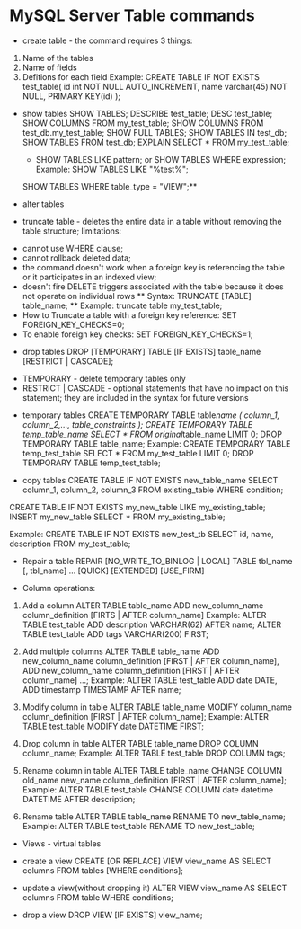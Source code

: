 # MySQL Server Table commands

- create table - the command requires 3 things:

1. Name of the tables
2. Name of fields
3. Defitions for each field
   Example:
   CREATE TABLE IF NOT EXISTS test_table(
   id int NOT NULL AUTO_INCREMENT,
   name varchar(45) NOT NULL,
   PRIMARY KEY(id)
   );

- show tables
  SHOW TABLES;
  DESCRIBE test_table;
  DESC test_table;
  SHOW COLUMNS FROM my_test_table;
  SHOW COLUMNS FROM test_db.my_test_table;
  SHOW FULL TABLES;
  SHOW TABLES IN test_db;
  SHOW TABLES FROM test_db;
  EXPLAIN SELECT \* FROM my_test_table;

  - SHOW TABLES LIKE pattern; or SHOW TABLES WHERE expression; Example:
    SHOW TABLES LIKE "%test%";

  SHOW TABLES WHERE table_type = "VIEW";\*\*

- alter tables

- truncate table - deletes the entire data in a table without removing the table structure; limitations:

* cannot use WHERE clause;
* cannot rollback deleted data;
* the command doesn't work when a foreign key is referencing the table or it participates in an indexed view;
* doesn't fire DELETE triggers associated with the table because it does not operate on individual rows
  ** Syntax:
  TRUNCATE [TABLE] table_name;
  ** Example:
  truncate table my_test_table;
* How to Truncate a table with a foreign key reference:
  SET FOREIGN_KEY_CHECKS=0;
* To enable foreign key checks:
  SET FOREIGN_KEY_CHECKS=1;

- drop tables
  DROP [TEMPORARY] TABLE [IF EXISTS] table_name [RESTRICT | CASCADE];

* TEMPORARY - delete temporary tables only
* RESTRICT | CASCADE - optional statements that have no impact on this statement; they are included in the syntax for future versions

- temporary tables
  CREATE TEMPORARY TABLE table*name (
  column_1, column_2,..., table_constraints
  );
  CREATE TEMPORARY TABLE temp_table_name SELECT * FROM original*table_name LIMIT 0;
  DROP TEMPORARY TABLE table_name;
  Example:
  CREATE TEMPORARY TABLE temp_test_table SELECT * FROM my_test_table LIMIT 0;
  DROP TEMPORARY TABLE temp_test_table;

- copy tables
  CREATE TABLE IF NOT EXISTS new_table_name
  SELECT column_1, column_2, column_3
  FROM existing_table
  WHERE condition;

CREATE TABLE IF NOT EXISTS my_new_table LIKE my_existing_table;
INSERT my_new_table SELECT \* FROM my_existing_table;

Example:
CREATE TABLE IF NOT EXISTS new_test_tb
SELECT id, name, description
FROM my_test_table;

- Repair a table
  REPAIR [NO_WRITE_TO_BINLOG | LOCAL]
  TABLE tbl_name [, tbl_name] ...
  [QUICK] [EXTENDED] [USE_FIRM]

* Column operations:

1. Add a column
   ALTER TABLE table_name ADD new_column_name column_definition
   [FIRTS | AFTER column_name]
   Example:
   ALTER TABLE test_table ADD description VARCHAR(62) AFTER name;
   ALTER TABLE test_table ADD tags VARCHAR(200) FIRST;

2. Add multiple columns
   ALTER TABLE table_name
   ADD new_column_name column_definition
   [FIRST | AFTER column_name],
   ADD new_column_name column_definition
   [FIRST | AFTER column_name]
   ...;
   Example:
   ALTER TABLE test_table
   ADD date DATE,
   ADD timestamp TIMESTAMP
   AFTER name;

3. Modify column in table
   ALTER TABLE table_name
   MODIFY column_name column_definition
   [FIRST | AFTER column_name];
   Example:
   ALTER TABLE test_table
   MODIFY date DATETIME
   FIRST;

4. Drop column in table
   ALTER TABLE table_name
   DROP COLUMN column_name;
   Example:
   ALTER TABLE test_table
   DROP COLUMN tags;

5. Rename column in table
   ALTER TABLE table_name
   CHANGE COLUMN old_name new_name
   column_definition
   [FIRST | AFTER column_name];
   Example:
   ALTER TABLE test_table
   CHANGE COLUMN date datetime
   DATETIME
   AFTER description;

6. Rename table
   ALTER TABLE table_name
   RENAME TO new_table_name;
   Example:
   ALTER TABLE test_table
   RENAME TO new_test_table;

- Views - virtual tables

* create a view
  CREATE [OR REPLACE] VIEW view_name AS
  SELECT columns
  FROM tables
  [WHERE conditions];

* update a view(without dropping it)
  ALTER VIEW view_name AS
  SELECT columns
  FROM table
  WHERE conditions;

* drop a view
  DROP VIEW [IF EXISTS] view_name;
